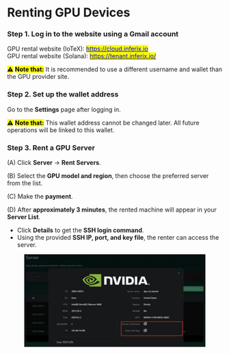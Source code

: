 # Renting GPU Devices

### Step 1. Log in to the website using a Gmail account

GPU rental website (IoTeX): [<mark style="color:blue;">https://cloud.inferix.io</mark>](https://cloud.inferix.io) \
GPU rental website (Solana): [<mark style="color:blue;">https://tenant.inferix.io/</mark>](https://tenant.inferix.io/)&#x20;

<mark style="background-color:yellow;">⚠️</mark> <mark style="background-color:yellow;"></mark><mark style="background-color:yellow;">**Note that:**</mark> It is recommended to use a different username and wallet than the GPU provider site.

### Step 2. Set up the wallet address

Go to the **Settings** page after logging in.&#x20;

&#x20;<mark style="background-color:yellow;">⚠️</mark> <mark style="background-color:yellow;"></mark><mark style="background-color:yellow;">**Note that:**</mark>  This wallet address cannot be changed later. All future operations will be linked to this wallet.

### Step 3. Rent a GPU Server

(A) Click **Server** → **Rent Servers**.&#x20;

(B) Select the **GPU model and region**, then choose the preferred server from the list.&#x20;

(C) Make the **payment**.&#x20;

(D) After **approximately 3 minutes**, the rented machine will appear in your **Server List**.&#x20;

* Click **Details** to get the **SSH login command**.&#x20;
* Using the provided **SSH IP, port, and key file**, the renter can access the server.

<figure><img src="../.gitbook/assets/Screenshot 2025-03-13 at 23.00.57.png" alt=""><figcaption></figcaption></figure>
